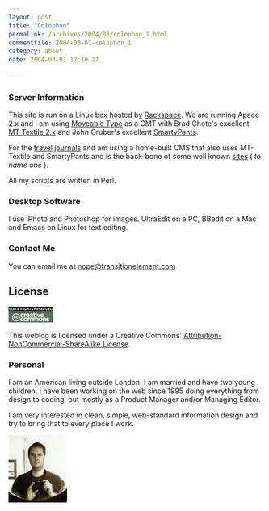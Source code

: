 ```yaml
---
layout: post
title: "Colophon"
permalink: /archives/2004/03/colophon_1.html
commentfile: 2004-03-01-colophon_1
category: about
date: 2004-03-01 12:10:27

---
```


### Server Information

This site is run on a Linux box hosted by [Rackspace](http://www.rackspace.com). We are running Apace 2.x and I am using [Moveable Type](http://www.moveabletype.com) as a CMT with Brad Chote's excellent [MT-Textile 2.x](http://www.bradchoate.com/mt-plugins/textile) and John Gruber's excellent [SmartyPants](http://www.daringfireball.net/projects/smartypants/).

For the [travel journals](/assets/images/archives/travel/index.html) and am using a home-built CMS that also uses MT-Textile and SmartyPants and is the back-bone of some well known [sites](http://europe.gartner.com) ( *to name one* ).

All my scripts are written in Perl.

### Desktop Software

I use iPhoto and Photoshop for images. UltraEdit on a PC, BBedit on a Mac and Emacs on Linux for text editing.

### Contact Me

You can email me at nope@transitionelement.com

License
-------

<a href="/assets/images/"><img alt="Creative Commons License" border="0" src="/assets/images/somerights" /></a><br />

This weblog is licensed under a Creative Commons' [Attribution-NonCommercial-ShareAlike License](http://creativecommons.org/licenses/by-nc-sa/1.0/).

### Personal

I am an American living outside London. I am married and have two young children. I have been working on the web since 1995 doing everything from design to coding, but mostly as a Product Manager and/or Managing Editor.

I am very interested in clean, simple, web-standard information design and try to bring that to every place I work.

<a href="/assets/images/bw_self.jpg"><img src="/assets/images/peter_mirror-thumb.jpg" width="116" height="134" border="0" /></a>
